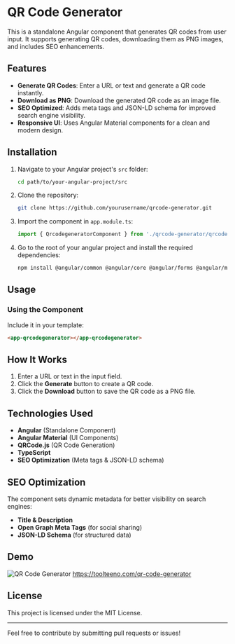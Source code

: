 # QR Code Generator

This is a standalone Angular component that generates QR codes from user input. It supports generating QR codes, downloading them as PNG images, and includes SEO enhancements.

## Features

- **Generate QR Codes**: Enter a URL or text and generate a QR code instantly.
- **Download as PNG**: Download the generated QR code as an image file.
- **SEO Optimized**: Adds meta tags and JSON-LD schema for improved search engine visibility.
- **Responsive UI**: Uses Angular Material components for a clean and modern design.

## Installation

1. Navigate to your Angular project's `src` folder:
   ```sh
   cd path/to/your-angular-project/src
   ```
2. Clone the repository:
   ```sh
   git clone https://github.com/yourusername/qrcode-generator.git
   ```
3. Import the component in `app.module.ts`:
   ```typescript
   import { QrcodegeneratorComponent } from './qrcode-generator/qrcodegenerator.component';
   ```
4. Go to the root of your angular project and install the required dependencies:
   ```sh
   npm install @angular/common @angular/core @angular/forms @angular/material @angular/platform-browser qrcode
   ```

## Usage

### Using the Component

Include it in your template:

```html
<app-qrcodegenerator></app-qrcodegenerator>
```

## How It Works

1. Enter a URL or text in the input field.
2. Click the **Generate** button to create a QR code.
3. Click the **Download** button to save the QR code as a PNG file.

## Technologies Used

- **Angular** (Standalone Component)
- **Angular Material** (UI Components)
- **QRCode.js** (QR Code Generation)
- **TypeScript**
- **SEO Optimization** (Meta tags & JSON-LD schema)

## SEO Optimization

The component sets dynamic metadata for better visibility on search engines:

- **Title & Description**
- **Open Graph Meta Tags** (for social sharing)
- **JSON-LD Schema** (for structured data)

## Demo

![QR Code Generator](https://toolteeno.com/assets/tools/qr_code_scanner.svg)
https://toolteeno.com/qr-code-generator


## License

This project is licensed under the MIT License.

---

Feel free to contribute by submitting pull requests or issues!


